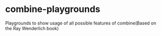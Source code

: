 # combine-playgrounds
Playgrounds to show usage of all possible features of combine(Based on the Ray Wenderlich book)

